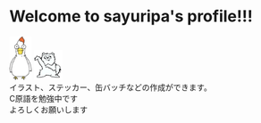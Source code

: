 # Welcome to sayuripa's profile!!!
 <img src="simosawa.jpg" width="8%"/> <img src="pomeko.jpg" width="10%"/>
<br>
イラスト、ステッカー、缶バッチなどの作成ができます。
<br>
C原語を勉強中です
<br>
よろしくお願いします




